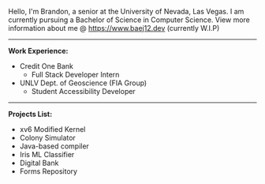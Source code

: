 Hello, I'm Brandon, a senior at the University of Nevada, Las Vegas. I am currently pursuing a Bachelor of Science in Computer Science. View more information about me @ https://www.baej12.dev (currently W.I.P)

---
**Work Experience:**
- Credit One Bank
  - Full Stack Developer Intern
- UNLV Dept. of Geoscience (FIA Group)
  - Student Accessibility Developer
  
---
**Projects List:**
- xv6 Modified Kernel
- Colony Simulator
- Java-based compiler
- Iris ML Classifier
- Digital Bank
- Forms Repository
